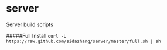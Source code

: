 server
======

Server build scripts

#####Full Install
``` curl -L https://raw.github.com/sidazhang/server/master/full.sh | sh ```

